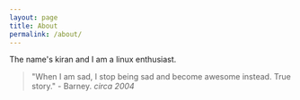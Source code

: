```yaml
---
layout: page
title: About
permalink: /about/
---
```

The name's kiran and I am a linux enthusiast.

>"When I am sad, I stop being sad and become awesome instead. True story." - Barney. _circa 2004_



